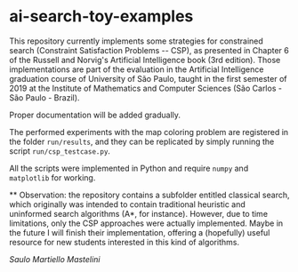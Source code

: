 # ai-search-toy-examples

This repository currently implements some strategies for constrained search (Constraint Satisfaction Problems -- CSP), as presented in Chapter 6 of the Russell and Norvig's  Artificial Intelligence book (3rd edition). Those implementations are part of the evaluation in the Artificial Intelligence graduation course of University of São Paulo, taught in the first semester of 2019 at the Institute of Mathematics and Computer Sciences (São Carlos - São Paulo - Brazil).

Proper documentation will be added gradually.

The performed experiments with the map coloring problem are registered in the folder `run/results`, and they can be replicated by simply running the script `run/csp_testcase.py`.

All the scripts were implemented in Python and require `numpy` and `matplotlib` for working.

** Observation: the repository contains a subfolder entitled classical search, which originally was intended to contain traditional heuristic and uninformed search algorithms (A*, for instance). However, due to time limitations, only the CSP approaches were actually implemented. Maybe in the future I will finish their implementation, offering a (hopefully) useful resource for new students interested in this kind of algorithms.

*Saulo Martiello Mastelini*

